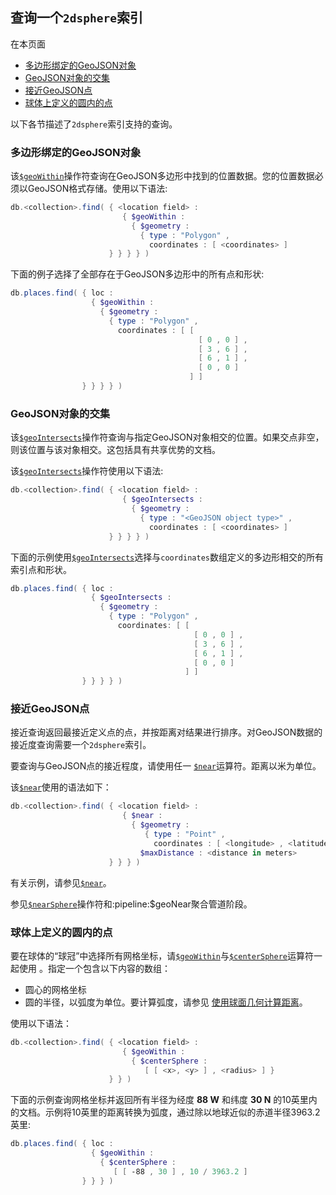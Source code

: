 ## 查询一个`2dsphere`索引

在本页面

- [多边形绑定的GeoJSON对象](#对象)
- [GeoJSON对象的交集](#交集)
- [接近GeoJSON点](#接近)
- [球体上定义的圆内的点](#球体)

以下各节描述了`2dsphere`索引支持的查询。

### <span id="对象">多边形绑定的GeoJSON对象</span>

该[`$geoWithin`](https://docs.mongodb.com/master/reference/operator/query/geoWithin/#op._S_geoWithin)操作符查询在GeoJSON多边形中找到的位置数据。您的位置数据必须以GeoJSON格式存储。使用以下语法:

```powershell
db.<collection>.find( { <location field> :
                         { $geoWithin :
                           { $geometry :
                             { type : "Polygon" ,
                               coordinates : [ <coordinates> ]
                      } } } } )
```

下面的例子选择了全部存在于GeoJSON多边形中的所有点和形状:

```powershell
db.places.find( { loc :
                  { $geoWithin :
                    { $geometry :
                      { type : "Polygon" ,
                        coordinates : [ [
                                          [ 0 , 0 ] ,
                                          [ 3 , 6 ] ,
                                          [ 6 , 1 ] ,
                                          [ 0 , 0 ]
                                        ] ]
                } } } } )
```

### <span id="交集">GeoJSON对象的交集</span>

该[`$geoIntersects`](https://docs.mongodb.com/master/reference/operator/query/geoIntersects/#op._S_geoIntersects)操作符查询与指定GeoJSON对象相交的位置。如果交点非空，则该位置与该对象相交。这包括具有共享优势的文档。

该[`$geoIntersects`](https://docs.mongodb.com/master/reference/operator/query/geoIntersects/#op._S_geoIntersects)操作符使用以下语法:

```powershell
db.<collection>.find( { <location field> :
                         { $geoIntersects :
                           { $geometry :
                             { type : "<GeoJSON object type>" ,
                               coordinates : [ <coordinates> ]
                      } } } } )
```

下面的示例使用[`$geoIntersects`](https://docs.mongodb.com/master/reference/operator/query/geoIntersects/#op._S_geoIntersects)选择与`coordinates`数组定义的多边形相交的所有索引点和形状。

```powershell
db.places.find( { loc :
                  { $geoIntersects :
                    { $geometry :
                      { type : "Polygon" ,
                        coordinates: [ [
                                         [ 0 , 0 ] ,
                                         [ 3 , 6 ] ,
                                         [ 6 , 1 ] ,
                                         [ 0 , 0 ]
                                       ] ]
                } } } } )
```

### <span id="接近">接近GeoJSON点</span>

接近查询返回最接近定义点的点，并按距离对结果进行排序。对GeoJSON数据的接近度查询需要一个`2dsphere`索引。

要查询与GeoJSON点的接近程度，请使用任一 [`$near`](https://docs.mongodb.com/master/reference/operator/query/near/#op._S_near)运算符。距离以米为单位。

该[`$near`](https://docs.mongodb.com/master/reference/operator/query/near/#op._S_near)使用的语法如下：

```powershell
db.<collection>.find( { <location field> :
                         { $near :
                           { $geometry :
                              { type : "Point" ,
                                coordinates : [ <longitude> , <latitude> ] } ,
                             $maxDistance : <distance in meters>
                      } } } )
```

有关示例，请参见[`$near`](https://docs.mongodb.com/master/reference/operator/query/near/#op._S_near)。

参见[`$nearSphere`](https://docs.mongodb.com/master/reference/operator/query/nearSphere/#op._S_nearSphere)操作符和:pipeline:$geoNear聚合管道阶段。

### <span id="球体">球体上定义的圆内的点</span>

要在球体的“球冠”中选择所有网格坐标，请[`$geoWithin`](https://docs.mongodb.com/master/reference/operator/query/geoWithin/#op._S_geoWithin)与[`$centerSphere`](https://docs.mongodb.com/master/reference/operator/query/centerSphere/#op._S_centerSphere)运算符一起使用 。指定一个包含以下内容的数组：

- 圆心的网格坐标
- 圆的半径，以弧度为单位。要计算弧度，请参见 [使用球面几何计算距离](https://docs.mongodb.com/master/tutorial/calculate-distances-using-spherical-geometry-with-2d-geospatial-indexes/)。

使用以下语法：

```powershell
db.<collection>.find( { <location field> :
                         { $geoWithin :
                           { $centerSphere :
                              [ [ <x>, <y> ] , <radius> ] }
                      } } )
```

下面的示例查询网格坐标并返回所有半径为经度 **88 W** 和纬度 **30 N** 的10英里内的文档。示例将10英里的距离转换为弧度，通过除以地球近似的赤道半径3963.2英里:

```powershell
db.places.find( { loc :
                  { $geoWithin :
                    { $centerSphere :
                       [ [ -88 , 30 ] , 10 / 3963.2 ]
                } } } )
```